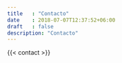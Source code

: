```yaml
---
title   : "Contacto"
date    : 2018-07-07T12:37:52+06:00
draft   : false
description: "Contacto"
---
```


{{< contact >}}
